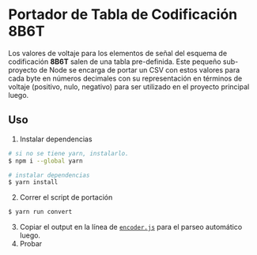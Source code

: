 # Portador de Tabla de Codificación 8B6T

Los valores de voltaje para los elementos de señal del esquema de codificación **8B6T** salen de una tabla pre-definida. Este pequeño sub-proyecto de Node se encarga de portar un CSV con estos valores para cada byte en números decimales con su representación en términos de voltaje (positivo, nulo, negativo) para ser utilizado en el proyecto principal luego.

## Uso
1. Instalar dependencias
```bash
# si no se tiene yarn, instalarlo.
$ npm i --global yarn

# instalar dependencias
$ yarn install
```

2. Correr el script de portación
```bash
$ yarn run convert
```

3. Copiar el output en la línea de [`encoder.js`](https://github.com/punteroo/com-2023-encoding/blob/main/script/encoder.js#L8) para el parseo automático luego.
4. Probar

